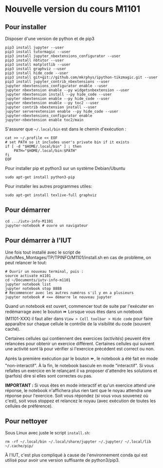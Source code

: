 # Nouvelle version du cours M1101

## Pour installer

Disposer d'une version de python et de pip3

    pip3 install jupyter --user
    pip3 install tutormagic --user
    pip3 install jupyter_nbextensions_configurator --user
    pip3 install nbtutor --user
    pip3 install matplotlib --user
    pip3 install graphviz --user
    pip3 install hide_code --user
    pip3 install git+git://github.com/mkrphys/ipython-tikzmagic.git --user
    pip3 install jupyter_contrib_nbextensions --user
    jupyter nbextensions_configurator enable --user
    jupyter nbextension enable --py widgetsnbextension --user
    jupyter nbextension install --py hide_code --user
    jupyter nbextension enable --py hide_code --user
    jupyter nbextension enable --py toc2 --user
    jupyter contrib nbextension install --user
    jupyter serverextension enable --py hide_code --user
    jupyter-nbextensions_configurator enable
    jupyter-nbextension enable toc2/main

S'assurer que `~/.local/bin` est dans le chemin d'exécution :

    cat >> ~/.profile << EOF
    # set PATH so it includes user's private bin if it exists
    if [ -d "$HOME/.local/bin" ] ; then
        PATH="$HOME/.local/bin:$PATH"
    fi
    EOF

Pour installer pip et python3 sur un système Debian/Ubuntu

    sudo apt-get install python3-pip
    
Pour installer les autres programmes utiles:

    sudo apt-get install texlive-full graphviz


## Pour démarrer

    cd .../iutv-info-M1101
    jupyter-notebook # ouvre un navigateur


## Pour démarrer à l'IUT

Une fois tout installé avec le script de /iutv/Mes_Montages/TP/TPINFO/M1101/install.sh en cas de problème, on peut relancer le tout:

    # Ouvrir un nouveau terminal, puis :
    source activate m1101
    cd ~/Documents/iutv-info-m1101
    jupyter notebook list
    jupyter notebook stop 8888
    # Recommencer avec les autres numéros s'il y en a plusieurs
    jupyter notebook # <== démarre le nouveau jupyter

Quand un notebook est ouvert, commencer tout de suite par l'exécuter en redémarrage avec le bouton ⏩
Lorsque vous êtes dans un notebook (M1101-XXX) il faut aller dans `View > Cell toolbar > Hide code` pour faire apparaître sur chaque cellule le contrôle de la visibilité du code (souvent caché).

Certaines cellules qui contiennent des exercices (*activités*) peuvent être relancées pour obtenir un exercice différent.
Certaines cellules qui suivent une activité sont là pour vérifier si l'exercice précédent est correct ou non.

Après la première exécution par le bouton ⏩, le notebook a été fait en mode "non-interactif". À la fin, le notebook bascule en mode "interactif". Si vous refaites un exercice en le relançant il va proposer d'attendre les solutions et (parfois) dire si elles sont correctes ou pas.

**IMPORTANT :** Si vous êtes en mode interactif et qu'un exercice attend une réponse, le notebook n'affichera plus rien tant que le noyau attendra une réponse pour l'exercice. Soit vous répondez (si vous vous souvenez où c'est), soit vous stoppez et relancez le noyau (avec exécution de toutes les cellules de préférence).


## Pour nettoyer

Sous Linux avec juste le script `install.sh`:

    rm -rf ~/.local/bin ~/.local/share/jupyter ~/.jupyter/ ~/.local/lib  ~/.cache/pip/
    
À l'IUT, c'est plus compliqué à cause de l'environnement conda qui est utilisé pour avoir une version suffisante de python3/pip3.